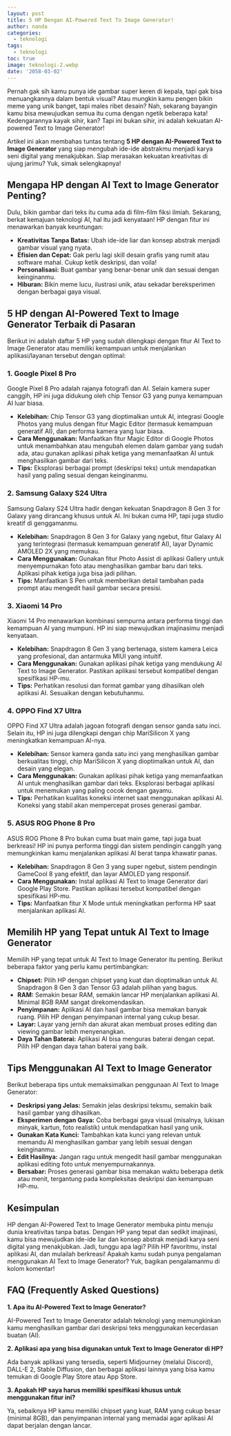 ```yaml
---
layout: post
title: 5 HP Dengan AI-Powered Text To Image Generator!
author: nanda
categories:
  - teknologi
tags:
  - teknologi
toc: true
image: teknologi-2.webp
date: '2058-03-02'
---
```



Pernah gak sih kamu punya ide gambar super keren di kepala, tapi gak bisa menuangkannya dalam bentuk visual? Atau mungkin kamu pengen bikin meme yang unik banget, tapi males ribet desain? Nah, sekarang bayangin kamu bisa mewujudkan semua itu cuma dengan ngetik beberapa kata! Kedengarannya kayak sihir, kan? Tapi ini bukan sihir, ini adalah kekuatan AI-powered Text to Image Generator!

Artikel ini akan membahas tuntas tentang **5 HP dengan AI-Powered Text to Image Generator** yang siap mengubah ide-ide abstrakmu menjadi karya seni digital yang menakjubkan. Siap merasakan kekuatan kreativitas di ujung jarimu? Yuk, simak selengkapnya!

## Mengapa HP dengan AI Text to Image Generator Penting?

Dulu, bikin gambar dari teks itu cuma ada di film-film fiksi ilmiah. Sekarang, berkat kemajuan teknologi AI, hal itu jadi kenyataan! HP dengan fitur ini menawarkan banyak keuntungan:

- **Kreativitas Tanpa Batas:** Ubah ide-ide liar dan konsep abstrak menjadi gambar visual yang nyata.
- **Efisien dan Cepat:** Gak perlu lagi skill desain grafis yang rumit atau software mahal. Cukup ketik deskripsi, dan voila!
- **Personalisasi:** Buat gambar yang benar-benar unik dan sesuai dengan keinginanmu.
- **Hiburan:** Bikin meme lucu, ilustrasi unik, atau sekadar bereksperimen dengan berbagai gaya visual.

## 5 HP dengan AI-Powered Text to Image Generator Terbaik di Pasaran

Berikut ini adalah daftar 5 HP yang sudah dilengkapi dengan fitur AI Text to Image Generator atau memiliki kemampuan untuk menjalankan aplikasi/layanan tersebut dengan optimal:

### 1\. Google Pixel 8 Pro

Google Pixel 8 Pro adalah rajanya fotografi dan AI. Selain kamera super canggih, HP ini juga didukung oleh chip Tensor G3 yang punya kemampuan AI luar biasa.

- **Kelebihan:** Chip Tensor G3 yang dioptimalkan untuk AI, integrasi Google Photos yang mulus dengan fitur Magic Editor (termasuk kemampuan generatif AI), dan performa kamera yang luar biasa.
- **Cara Menggunakan:** Manfaatkan fitur Magic Editor di Google Photos untuk menambahkan atau mengubah elemen dalam gambar yang sudah ada, atau gunakan aplikasi pihak ketiga yang memanfaatkan AI untuk menghasilkan gambar dari teks.
- **Tips:** Eksplorasi berbagai prompt (deskripsi teks) untuk mendapatkan hasil yang paling sesuai dengan keinginanmu.

### 2\. Samsung Galaxy S24 Ultra

Samsung Galaxy S24 Ultra hadir dengan kekuatan Snapdragon 8 Gen 3 for Galaxy yang dirancang khusus untuk AI. Ini bukan cuma HP, tapi juga studio kreatif di genggamanmu.

- **Kelebihan:** Snapdragon 8 Gen 3 for Galaxy yang ngebut, fitur Galaxy AI yang terintegrasi (termasuk kemampuan generatif AI), layar Dynamic AMOLED 2X yang memukau.
- **Cara Menggunakan:** Gunakan fitur Photo Assist di aplikasi Gallery untuk menyempurnakan foto atau menghasilkan gambar baru dari teks. Aplikasi pihak ketiga juga bisa jadi pilihan.
- **Tips:** Manfaatkan S Pen untuk memberikan detail tambahan pada prompt atau mengedit hasil gambar secara presisi.

### 3\. Xiaomi 14 Pro

Xiaomi 14 Pro menawarkan kombinasi sempurna antara performa tinggi dan kemampuan AI yang mumpuni. HP ini siap mewujudkan imajinasimu menjadi kenyataan.

- **Kelebihan:** Snapdragon 8 Gen 3 yang bertenaga, sistem kamera Leica yang profesional, dan antarmuka MIUI yang intuitif.
- **Cara Menggunakan:** Gunakan aplikasi pihak ketiga yang mendukung AI Text to Image Generator. Pastikan aplikasi tersebut kompatibel dengan spesifikasi HP-mu.
- **Tips:** Perhatikan resolusi dan format gambar yang dihasilkan oleh aplikasi AI. Sesuaikan dengan kebutuhanmu.

### 4\. OPPO Find X7 Ultra

OPPO Find X7 Ultra adalah jagoan fotografi dengan sensor ganda satu inci. Selain itu, HP ini juga dilengkapi dengan chip MariSilicon X yang meningkatkan kemampuan AI-nya.

- **Kelebihan:** Sensor kamera ganda satu inci yang menghasilkan gambar berkualitas tinggi, chip MariSilicon X yang dioptimalkan untuk AI, dan desain yang elegan.
- **Cara Menggunakan:** Gunakan aplikasi pihak ketiga yang memanfaatkan AI untuk menghasilkan gambar dari teks. Eksplorasi berbagai aplikasi untuk menemukan yang paling cocok dengan gayamu.
- **Tips:** Perhatikan kualitas koneksi internet saat menggunakan aplikasi AI. Koneksi yang stabil akan mempercepat proses generasi gambar.

### 5\. ASUS ROG Phone 8 Pro

ASUS ROG Phone 8 Pro bukan cuma buat main game, tapi juga buat berkreasi! HP ini punya performa tinggi dan sistem pendingin canggih yang memungkinkan kamu menjalankan aplikasi AI berat tanpa khawatir panas.

- **Kelebihan:** Snapdragon 8 Gen 3 yang super ngebut, sistem pendingin GameCool 8 yang efektif, dan layar AMOLED yang responsif.
- **Cara Menggunakan:** Instal aplikasi AI Text to Image Generator dari Google Play Store. Pastikan aplikasi tersebut kompatibel dengan spesifikasi HP-mu.
- **Tips:** Manfaatkan fitur X Mode untuk meningkatkan performa HP saat menjalankan aplikasi AI.

## Memilih HP yang Tepat untuk AI Text to Image Generator

Memilih HP yang tepat untuk AI Text to Image Generator itu penting. Berikut beberapa faktor yang perlu kamu pertimbangkan:

- **Chipset:** Pilih HP dengan chipset yang kuat dan dioptimalkan untuk AI. Snapdragon 8 Gen 3 dan Tensor G3 adalah pilihan yang bagus.
- **RAM:** Semakin besar RAM, semakin lancar HP menjalankan aplikasi AI. Minimal 8GB RAM sangat direkomendasikan.
- **Penyimpanan:** Aplikasi AI dan hasil gambar bisa memakan banyak ruang. Pilih HP dengan penyimpanan internal yang cukup besar.
- **Layar:** Layar yang jernih dan akurat akan membuat proses editing dan viewing gambar lebih menyenangkan.
- **Daya Tahan Baterai:** Aplikasi AI bisa menguras baterai dengan cepat. Pilih HP dengan daya tahan baterai yang baik.

## Tips Menggunakan AI Text to Image Generator

Berikut beberapa tips untuk memaksimalkan penggunaan AI Text to Image Generator:

- **Deskripsi yang Jelas:** Semakin jelas deskripsi teksmu, semakin baik hasil gambar yang dihasilkan.
- **Eksperimen dengan Gaya:** Coba berbagai gaya visual (misalnya, lukisan minyak, kartun, foto realistik) untuk mendapatkan hasil yang unik.
- **Gunakan Kata Kunci:** Tambahkan kata kunci yang relevan untuk memandu AI menghasilkan gambar yang lebih sesuai dengan keinginanmu.
- **Edit Hasilnya:** Jangan ragu untuk mengedit hasil gambar menggunakan aplikasi editing foto untuk menyempurnakannya.
- **Bersabar:** Proses generasi gambar bisa memakan waktu beberapa detik atau menit, tergantung pada kompleksitas deskripsi dan kemampuan HP-mu.

## Kesimpulan

HP dengan AI-Powered Text to Image Generator membuka pintu menuju dunia kreativitas tanpa batas. Dengan HP yang tepat dan sedikit imajinasi, kamu bisa mewujudkan ide-ide liar dan konsep abstrak menjadi karya seni digital yang menakjubkan. Jadi, tunggu apa lagi? Pilih HP favoritmu, instal aplikasi AI, dan mulailah berkreasi! Apakah kamu sudah punya pengalaman menggunakan AI Text to Image Generator? Yuk, bagikan pengalamanmu di kolom komentar!

## FAQ (Frequently Asked Questions)

**1\. Apa itu AI-Powered Text to Image Generator?**

AI-Powered Text to Image Generator adalah teknologi yang memungkinkan kamu menghasilkan gambar dari deskripsi teks menggunakan kecerdasan buatan (AI).

**2\. Aplikasi apa yang bisa digunakan untuk Text to Image Generator di HP?**

Ada banyak aplikasi yang tersedia, seperti Midjourney (melalui Discord), DALL-E 2, Stable Diffusion, dan berbagai aplikasi lainnya yang bisa kamu temukan di Google Play Store atau App Store.

**3\. Apakah HP saya harus memiliki spesifikasi khusus untuk menggunakan fitur ini?**

Ya, sebaiknya HP kamu memiliki chipset yang kuat, RAM yang cukup besar (minimal 8GB), dan penyimpanan internal yang memadai agar aplikasi AI dapat berjalan dengan lancar.
